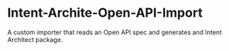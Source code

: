 # Intent-Archite-Open-API-Import
A custom importer that reads an Open API spec and generates and Intent Architect package.

